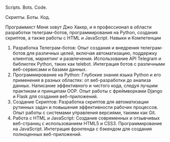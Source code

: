 Scripts. Bots. Code.

Скрипты. Боты. Код. 

Программист 
Меня зовут Джо Хакер, и я профессионал в области разработки телеграм-ботов, программирования на Python, создания скриптов, а также работы с HTML и JavaScript. 
Навыки и Компетенции
1. Разработка Телеграм-ботов:
Опыт создания и внедрения телеграм-ботов для различных целей, включая автоматизацию, поддержку клиентов, маркетинг и развлечения.
Использование API Telegram и библиотек Python, таких как telebot.
Интеграция ботов с различными веб-сервисами и базами данных.
2. Программирование на Python:
Глубокие знания языка Python и его применения в разных областях: от веб-разработки до анализа данных.
Написание эффективного и чистого кода, следуя лучшим практикам и принципам OOP.
Опыт работы с фреймворками Django и Flask для создания веб-приложений.
3. Создание Скриптов:
Разработка скриптов для автоматизации рутинных задач и повышения эффективности рабочих процессов.
Опыт работы с системами управления версиями, такими как Git.
4. Работа с HTML и JavaScript:
Создание современных и отзывчивых веб-страниц с использованием HTML5 и CSS3.
Программирование на JavaScript. 
Интеграция фронтенда с бэкендом для создания полноценных веб-приложений.

